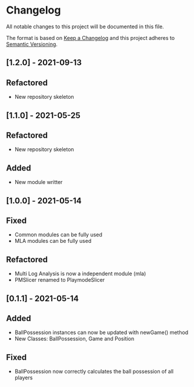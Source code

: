 
# Changelog
All notable changes to this project will be documented in this file.
 
The format is based on [Keep a Changelog](http://keepachangelog.com/)
and this project adheres to [Semantic Versioning](http://semver.org/).

## [1.2.0] - 2021-09-13
## Refactored
- New repository skeleton 

## [1.1.0] - 2021-05-25 
## Refactored
- New repository skeleton

## Added
- New module writter 

## [1.0.0] - 2021-05-14
## Fixed
- Common modules can be fully used
- MLA modules can be fully used 

## Refactored
- Multi Log Analysis is now a independent module (mla)
- PMSlicer renamed to PlaymodeSlicer

## [0.1.1] - 2021-05-14
## Added

- BallPossession instances can now be updated with newGame() method
- New Classes: BallPossession, Game and Position

## Fixed
- BallPossession now correctly calculates the ball possession of all players
